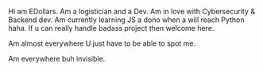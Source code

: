 Hi am EDollars. Am a logistician and a Dev.
Am in love with Cybersecurity & Backend dev.
Am currently learning JS a dono when a will reach Python haha.
If u can really handle badass project then welcome here.

Am almost everywhere U just have to be able to spot me.

Am everywhere buh invisible.


<!---
Edollars/Edollars is a ✨ special ✨ repository because its `README.md` (this file) appears on your GitHub profile.
You can click the Preview link to take a look at your changes.
--->
